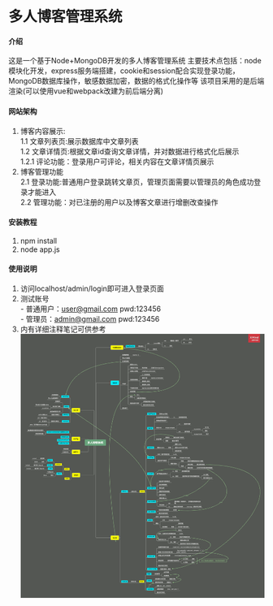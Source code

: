 # 多人博客管理系统

#### 介绍
这是一个基于Node+MongoDB开发的多人博客管理系统
主要技术点包括：node模块化开发，express服务端搭建，cookie和session配合实现登录功能，MongoDB数据库操作，敏感数据加密，数据的格式化操作等
该项目采用的是后端渲染(可以使用vue和webpack改建为前后端分离)

#### 网站架构
1. 博客内容展示:  
		1.1 文章列表页:展示数据库中文章列表  
 		1.2 文章详情页:根据文章id查询文章详情，并对数据进行格式化后展示  
  	1.2.1 评论功能：登录用户可评论，相关内容在文章详情页展示  
2. 博客管理功能  
		2.1 登录功能:普通用户登录跳转文章页，管理页面需要以管理员的角色成功登录才能进入  
		2.2 管理功能：对已注册的用户以及博客文章进行增删改查操作  

#### 安装教程
1.  npm install
2.  node app.js
		
#### 使用说明

1.  访问localhost/admin/login即可进入登录页面
2.  测试账号  
		- 普通用户：user@gmail.com pwd:123456  
		- 管理员：admin@gmail.com pwd:123456  
3.  内有详细注释笔记可供参考
![avatar](/xmind.png)

